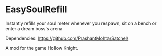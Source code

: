 # EasySoulRefill

Instantly refills your soul meter whenever you respawn, sit on a bench or enter a dream boss's arena

Dependencies:
https://github.com/PrashantMohta/Satchel/

A mod for the game Hollow Knight.
